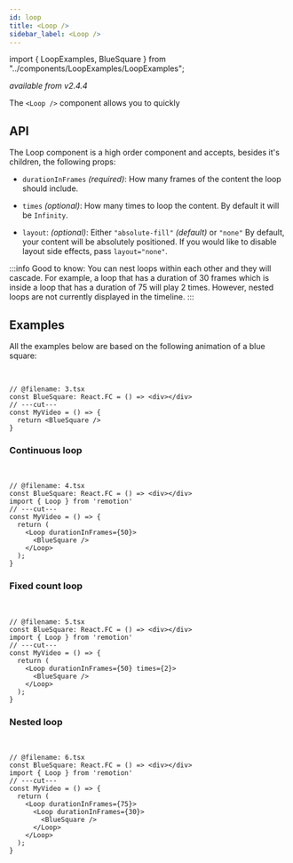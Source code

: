 ```yaml
---
id: loop
title: <Loop />
sidebar_label: <Loop />
---
```


import { LoopExamples, BlueSquare } from "../components/LoopExamples/LoopExamples";

_available from v2.4.4_

The `<Loop />` component allows you to quickly

## API

The Loop component is a high order component and accepts, besides it's children, the following props:

- `durationInFrames` _(required)_: How many frames of the content the loop should include.

- `times` _(optional)_: How many times to loop the content. By default it will be `Infinity`.

- `layout`: _(optional)_: Either `"absolute-fill"` _(default)_ or `"none"` By default, your content will be absolutely positioned. If you would like to disable layout side effects, pass `layout="none"`.

:::info
Good to know: You can nest loops within each other and they will cascade. For example, a loop that has a duration of 30 frames which is inside a loop that has a duration of 75 will play 2 times. However, nested loops are not currently displayed in the timeline.
:::

## Examples

All the examples below are based on the following animation of a blue square:

<LoopExamples />
<br />

```tsx twoslash
// @filename: 3.tsx
const BlueSquare: React.FC = () => <div></div>
// ---cut---
const MyVideo = () => {
  return <BlueSquare />
}
```

### Continuous loop

<LoopExamples type="base" />
<br />

```tsx twoslash
// @filename: 4.tsx
const BlueSquare: React.FC = () => <div></div>
import { Loop } from 'remotion'
// ---cut---
const MyVideo = () => {
  return (
    <Loop durationInFrames={50}>
      <BlueSquare />
    </Loop>
  );
}
```

### Fixed count loop

<LoopExamples type="times" />
<br />

```tsx twoslash
// @filename: 5.tsx
const BlueSquare: React.FC = () => <div></div>
import { Loop } from 'remotion'
// ---cut---
const MyVideo = () => {
  return (
    <Loop durationInFrames={50} times={2}>
      <BlueSquare />
    </Loop>
  );
}
```

### Nested loop

<LoopExamples type="nested" />
<br />

```tsx twoslash
// @filename: 6.tsx
const BlueSquare: React.FC = () => <div></div>
import { Loop } from 'remotion'
// ---cut---
const MyVideo = () => {
  return (
    <Loop durationInFrames={75}>
      <Loop durationInFrames={30}>
        <BlueSquare />
      </Loop>
    </Loop>
  );
}
```
